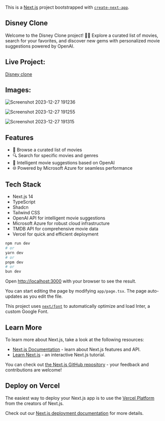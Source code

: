 This is a [Next.js](https://nextjs.org/) project bootstrapped with [`create-next-app`](https://github.com/vercel/next.js/tree/canary/packages/create-next-app).

## Disney Clone

Welcome to the Disney Clone project! 🚀✨ Explore a curated list of movies, search for your favorites, and discover new gems with personalized movie suggestions powered by OpenAI.

## Live Project:

[Disney clone](https://disney-clone-new.vercel.app/)

## Images:

![Screenshot 2023-12-27 191236](https://github.com/Damon248/disney-clone-new/assets/91674984/df88f2da-72ee-46aa-9068-aab0d1a98d4f)

![Screenshot 2023-12-27 191255](https://github.com/Damon248/disney-clone-new/assets/91674984/20730318-b9e8-4f7e-9daa-8de936980297)

![Screenshot 2023-12-27 191315](https://github.com/Damon248/disney-clone-new/assets/91674984/4e496a2b-ef16-4b04-b16f-cfece031f9fe)

## Features

- 🎥 Browse a curated list of movies
- 🔍 Search for specific movies and genres
- 🤖 Intelligent movie suggestions based on OpenAI
- 🌐 Powered by Microsoft Azure for seamless performance

## Tech Stack

- Next.js 14
- TypeScript
- Shadcn
- Tailwind CSS
- OpenAI API for intelligent movie suggestions
- Microsoft Azure for robust cloud infrastructure
- TMDB API for comprehensive movie data
- Vercel for quick and efficient deployment

```bash
npm run dev
# or
yarn dev
# or
pnpm dev
# or
bun dev
```

Open [http://localhost:3000](http://localhost:3000) with your browser to see the result.

You can start editing the page by modifying `app/page.tsx`. The page auto-updates as you edit the file.

This project uses [`next/font`](https://nextjs.org/docs/basic-features/font-optimization) to automatically optimize and load Inter, a custom Google Font.

## Learn More

To learn more about Next.js, take a look at the following resources:

- [Next.js Documentation](https://nextjs.org/docs) - learn about Next.js features and API.
- [Learn Next.js](https://nextjs.org/learn) - an interactive Next.js tutorial.

You can check out [the Next.js GitHub repository](https://github.com/vercel/next.js/) - your feedback and contributions are welcome!

## Deploy on Vercel

The easiest way to deploy your Next.js app is to use the [Vercel Platform](https://vercel.com/new?utm_medium=default-template&filter=next.js&utm_source=create-next-app&utm_campaign=create-next-app-readme) from the creators of Next.js.

Check out our [Next.js deployment documentation](https://nextjs.org/docs/deployment) for more details.
